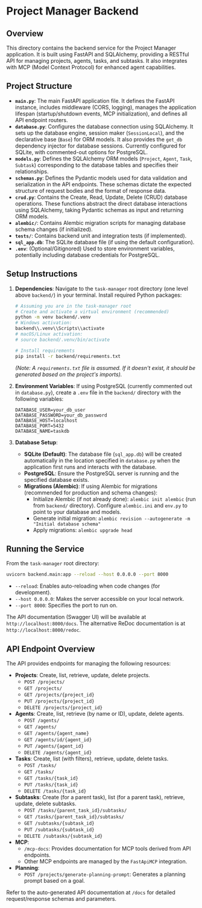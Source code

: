 # Project Manager Backend

## Overview

This directory contains the backend service for the Project Manager application. It is built using FastAPI and SQLAlchemy, providing a RESTful API for managing projects, agents, tasks, and subtasks. It also integrates with MCP (Model Context Protocol) for enhanced agent capabilities.

## Project Structure

-   **`main.py`**: The main FastAPI application file. It defines the FastAPI instance, includes middleware (CORS, logging), manages the application lifespan (startup/shutdown events, MCP initialization), and defines all API endpoint routers.
-   **`database.py`**: Configures the database connection using SQLAlchemy. It sets up the database engine, session maker (`SessionLocal`), and the declarative base (`Base`) for ORM models. It also provides the `get_db` dependency injector for database sessions. Currently configured for SQLite, with commented-out options for PostgreSQL.
-   **`models.py`**: Defines the SQLAlchemy ORM models (`Project`, `Agent`, `Task`, `Subtask`) corresponding to the database tables and specifies their relationships.
-   **`schemas.py`**: Defines the Pydantic models used for data validation and serialization in the API endpoints. These schemas dictate the expected structure of request bodies and the format of response data.
-   **`crud.py`**: Contains the Create, Read, Update, Delete (CRUD) database operations. These functions abstract the direct database interactions using SQLAlchemy, taking Pydantic schemas as input and returning ORM models.
-   **`alembic/`**: Contains Alembic migration scripts for managing database schema changes (if initialized).
-   **`tests/`**: Contains backend unit and integration tests (if implemented).
-   **`sql_app.db`**: The SQLite database file (if using the default configuration).
-   **`.env`**: (Optional/Gitignored) Used to store environment variables, potentially including database credentials for PostgreSQL.

## Setup Instructions

1.  **Dependencies**: Navigate to the `task-manager` root directory (one level above `backend/`) in your terminal. Install required Python packages:
    ```bash
    # Assuming you are in the task-manager root
    # Create and activate a virtual environment (recommended)
    python -m venv backend/.venv
    # Windows activation:
    backend\\.venv\\Scripts\\activate
    # macOS/Linux activation:
    # source backend/.venv/bin/activate

    # Install requirements
    pip install -r backend/requirements.txt
    ```
    *(Note: A `requirements.txt` file is assumed. If it doesn\'t exist, it should be generated based on the project\'s imports).*

2.  **Environment Variables**: If using PostgreSQL (currently commented out in `database.py`), create a `.env` file in the `backend/` directory with the following variables:
    ```dotenv
    DATABASE_USER=your_db_user
    DATABASE_PASSWORD=your_db_password
    DATABASE_HOST=localhost
    DATABASE_PORT=5432
    DATABASE_NAME=taskdb
    ```

3.  **Database Setup**:
    *   **SQLite (Default)**: The database file (`sql_app.db`) will be created automatically in the location specified in `database.py` when the application first runs and interacts with the database.
    *   **PostgreSQL**: Ensure the PostgreSQL server is running and the specified database exists.
    *   **Migrations (Alembic)**: If using Alembic for migrations (recommended for production and schema changes):
        *   Initialize Alembic (if not already done): `alembic init alembic` (run from `backend/` directory). Configure `alembic.ini` and `env.py` to point to your database and models.
        *   Generate initial migration: `alembic revision --autogenerate -m "Initial database schema"`
        *   Apply migrations: `alembic upgrade head`

## Running the Service

From the `task-manager` root directory:

```bash
uvicorn backend.main:app --reload --host 0.0.0.0 --port 8000
```

-   `--reload`: Enables auto-reloading when code changes (for development).
-   `--host 0.0.0.0`: Makes the server accessible on your local network.
-   `--port 8000`: Specifies the port to run on.

The API documentation (Swagger UI) will be available at `http://localhost:8000/docs`.
The alternative ReDoc documentation is at `http://localhost:8000/redoc`.

## API Endpoint Overview

The API provides endpoints for managing the following resources:

-   **Projects**: Create, list, retrieve, update, delete projects.
    -   `POST /projects/`
    -   `GET /projects/`
    -   `GET /projects/{project_id}`
    -   `PUT /projects/{project_id}`
    -   `DELETE /projects/{project_id}`
-   **Agents**: Create, list, retrieve (by name or ID), update, delete agents.
    -   `POST /agents/`
    -   `GET /agents/`
    -   `GET /agents/{agent_name}`
    -   `GET /agents/id/{agent_id}`
    -   `PUT /agents/{agent_id}`
    -   `DELETE /agents/{agent_id}`
-   **Tasks**: Create, list (with filters), retrieve, update, delete tasks.
    -   `POST /tasks/`
    -   `GET /tasks/`
    -   `GET /tasks/{task_id}`
    -   `PUT /tasks/{task_id}`
    -   `DELETE /tasks/{task_id}`
-   **Subtasks**: Create (for a parent task), list (for a parent task), retrieve, update, delete subtasks.
    -   `POST /tasks/{parent_task_id}/subtasks/`
    -   `GET /tasks/{parent_task_id}/subtasks/`
    -   `GET /subtasks/{subtask_id}`
    -   `PUT /subtasks/{subtask_id}`
    -   `DELETE /subtasks/{subtask_id}`
-   **MCP**:
    -   `/mcp-docs`: Provides documentation for MCP tools derived from API endpoints.
    -   Other MCP endpoints are managed by the `FastApiMCP` integration.
-   **Planning**:
    -   `POST /projects/generate-planning-prompt`: Generates a planning prompt based on a goal.

Refer to the auto-generated API documentation at `/docs` for detailed request/response schemas and parameters. 